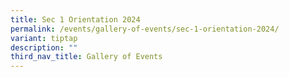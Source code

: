 ```yaml
---
title: Sec 1 Orientation 2024
permalink: /events/gallery-of-events/sec-1-orientation-2024/
variant: tiptap
description: ""
third_nav_title: Gallery of Events
---
```

